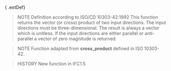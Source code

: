 { .extDef}

<!-- end of short definition -->

> NOTE Definition according to ISO/CD 10303-42:1992
> This function returns the vector (or cross) product of two input directions. The input directions must be three-dimensional. The result is always a vector which is unitless. If the input directions are either parallel or anti-parallel a vector of zero magnitude is returned.

> NOTE Function adapted from **cross_product** defined in ISO 10303-42.

> HISTORY New function in IFC1.5
